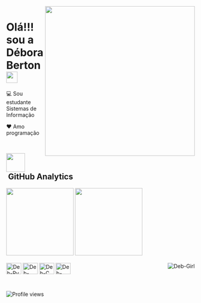 <img src="https://media.giphy.com/media/dMLmQfCO7lCA2gX3tw/giphy.gif" min-width="400px" max-width="450px" width="400px" align="right">

# Olá!!!  sou a Débora Berton  <img src="https://raw.githubusercontent.com/kaueMarques/kaueMarques/master/hi.gif" width="30">

💻  Sou estudante Sistemas de Informação

❤️ Amo programação  
<br>




## <img src="https://media.giphy.com/media/cYkUIYePjhAkGtgk0F/giphy.gif" width="50" height="50">  &nbsp;GitHub Analytics

<div align="left">
<img height='180em' src="https://github-readme-stats.vercel.app/api?username=deboraberton&theme=aura_dark&show_icons=true">
<img height='180em' src="https://github-readme-stats.vercel.app/api/top-langs?username=deboraberton&theme=aura_dark&show_icons=true">
</div>

<div style="display: inline_block"><br>
  <img align="center" alt="Deb-Py" height="30" width="40" src="https://cdn.jsdelivr.net/gh/devicons/devicon/icons/python/python-original.svg" />
  <img align="center" alt="Deb-Java" height="30" width="40" src="https://cdn.jsdelivr.net/gh/devicons/devicon/icons/java/java-original.svg" />
  <img align="center" alt="Deb-C" height="30" width="40" src="https://cdn.jsdelivr.net/gh/devicons/devicon/icons/cplusplus/cplusplus-original.svg" />
  <img align="center" alt="Deb-Mysql" height="30" width="40" src="https://cdn.jsdelivr.net/gh/devicons/devicon/icons/mysql/mysql-original.svg" />
  <img align="right" alt="Deb-Girl" src="https://i.picasion.com/pic92/911cd692a53702abdbd8628d7a3e79fc.gif"><br>
  
  
          
          
<br><p align="left"> <img src="https://komarev.com/ghpvc/?username=deboraberton&color=191b1e" alt="Profile views" /> </p>

